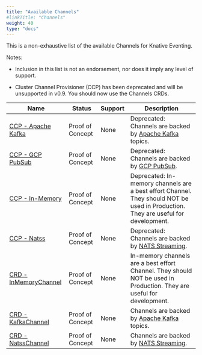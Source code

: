 ```yaml
---
title: "Available Channels"
#linkTitle: "Channels"
weight: 40
type: "docs"
---
```


<!--
This is a generated file and should not be changed manually. All changes should follow the
procedure:

1. Update the information in [`channels.yaml`](channels.yaml).

2. Run the generator tool:
    ```shell
    go run eventing/channels/generator/main.go
    ```
-->

This is a non-exhaustive list of the available Channels for Knative Eventing.

Notes:

* Inclusion in this list is not an endorsement, nor does it imply any level of
  support.

* Cluster Channel Provisioner (CCP) has been deprecated and will be
  unsupported in v0.9. You should now use the Channels CRDs.

Name | Status | Support | Description
--- | --- | --- | ---
[CCP - Apache Kafka](https://github.com/knative/eventing-contrib/tree/master/kafka/channel/config/provisioner) | Proof of Concept | None | Deprecated: Channels are backed by [Apache Kafka](http://kafka.apache.org/) topics.
[CCP - GCP PubSub](https://github.com/knative/eventing/tree/master/contrib/gcppubsub/config) | Proof of Concept | None | Deprecated: Channels are backed by [GCP PubSub](https://cloud.google.com/pubsub/).
[CCP - In-Memory](https://github.com/knative/eventing/tree/master/config/provisioners/in-memory-channel) | Proof of Concept | None | Deprecated: In-memory channels are a best effort Channel. They should NOT be used in Production. They are useful for development.
[CCP - Natss](https://github.com/knative/eventing/tree/master/contrib/natss/config/provisioner) | Proof of Concept | None | Deprecated: Channels are backed by [NATS Streaming](https://github.com/nats-io/nats-streaming-server#configuring).
[CRD - InMemoryChannel](https://github.com/knative/eventing/tree/master/config/channels/in-memory-channel) | Proof of Concept | None | In-memory channels are a best effort Channel. They should NOT be used in Production. They are useful for development.
[CRD - KafkaChannel](https://github.com/knative/eventing-contrib/tree/master/kafka/channel/config) | Proof of Concept | None | Channels are backed by [Apache Kafka](http://kafka.apache.org/) topics.
[CRD - NatssChannel](https://github.com/knative/eventing/tree/master/contrib/natss/config) | Proof of Concept | None | Channels are backed by [NATS Streaming](https://github.com/nats-io/nats-streaming-server#configuring).


